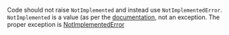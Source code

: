 Code should not raise `NotImplemented` and instead use `NotImplementedError`. `NotImplemented` is a value (as per the [documentation](https://docs.python.org/3/library/constants.html#NotImplemented), not an exception. The proper exception is [NotImplementedError](https://docs.python.org/3/library/exceptions.html#NotImplementedError)
